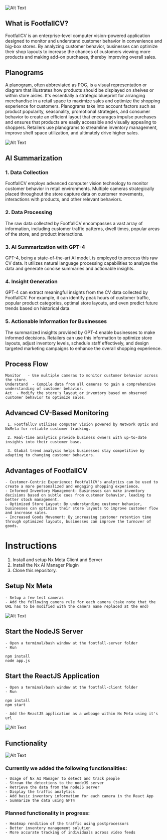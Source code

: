 ![Alt Text](https://raw.githubusercontent.com/cenentury0941/Pictures/main/footfallheader.png)

## What is FootfallCV?

FootfallCV is an enterprise-level computer vision-powered application designed to monitor and understand customer behavior in convenience and big-box stores. By analyzing customer behavior, businesses can optimize their shop layouts to increase the chances of customers viewing more products and making add-on purchases, thereby improving overall sales.

## Planograms

A planogram, often abbreviated as POG, is a visual representation or diagram that illustrates how products should be displayed on shelves or within store aisles. It's essentially a strategic blueprint for arranging merchandise in a retail space to maximize sales and optimize the shopping experience for customers. Planograms take into account factors such as product popularity, seasonality, promotional strategies, and consumer behavior to create an efficient layout that encourages impulse purchases and ensures that products are easily accessible and visually appealing to shoppers. Retailers use planograms to streamline inventory management, improve shelf space utilization, and ultimately drive higher sales.

![Alt Text](https://raw.githubusercontent.com/cenentury0941/footfall-cv/main/Screenshots/Screenshot%20from%202024-05-27%2006-42-23.png)

## AI Summarization

### 1. Data Collection
FootfallCV employs advanced computer vision technology to monitor customer behavior in retail environments. Multiple cameras strategically placed throughout the store capture data on customer movements, interactions with products, and other relevant behaviors.

### 2. Data Processing
The raw data collected by FootfallCV encompasses a vast array of information, including customer traffic patterns, dwell times, popular areas of the store, and product interactions.

### 3. AI Summarization with GPT-4
GPT-4, being a state-of-the-art AI model, is employed to process this raw CV data. It utilizes natural language processing capabilities to analyze the data and generate concise summaries and actionable insights.

### 4. Insight Generation
GPT-4 can extract meaningful insights from the CV data collected by FootfallCV. For example, it can identify peak hours of customer traffic, popular product categories, optimal store layouts, and even predict future trends based on historical data.

### 5. Actionable Information for Businesses
The summarized insights provided by GPT-4 enable businesses to make informed decisions. Retailers can use this information to optimize store layouts, adjust inventory levels, schedule staff effectively, and design targeted marketing campaigns to enhance the overall shopping experience.


## Process Flow

    Monitor   - Use multiple cameras to monitor customer behavior across the store.
    Understand  - Compile data from all cameras to gain a comprehensive understanding of customer behavior.
    Act  - Modify the store's layout or inventory based on observed customer behavior to optimize sales.

## Advanced CV-Based Monitoring

     1. FootfallCV utilizes computer vision powered by Network Optix and NxMeta for reliable customer tracking.

     2. Real-time analytics provide business owners with up-to-date insights into their customer base.

     3. Global trend analysis helps businesses stay competitive by adapting to changing customer behaviors.

## Advantages of FootfallCV

    - Customer-Centric Experience: FootfallCV's analytics can be used to create a more personalized and engaging shopping experience.
    - Informed Inventory Management: Businesses can make inventory decisions based on subtle cues from customer behavior, leading to better stock management.
    - Optimized Store Layout: By understanding customer behavior, businesses can optimize their store layouts to improve customer flow and increase sales.
    - Increased Goods Movement: By increasing customer retention time through optimized layouts, businesses can improve the turnover of goods.

# Instructions

1. Install and setup Nx Meta Client and Server
2. Install the Nx AI Manager Plugin
3. Clone this repository.

## Setup Nx Meta

    - Setup a few test cameras
    - Add the following camera rule for each camera (take note that the URL has to be modified with the camera name replaced at the end)

![Alt Text](https://raw.githubusercontent.com/cenentury0941/footfall-cv/main/Screenshots/Screenshot%20from%202024-05-27%2006-50-24.png)

## Start the NodeJS Server

    - Open a terminal/bash window at the footfall-server folder
    - Run
    
    npm install
    node app.js


## Start the ReactJS Application

    - Open a terminal/bash window at the footfall-client folder
    - Run
    
    npm install
    npm start

    - Add the ReactJS application as a webpage within Nx Meta using it's url

![Alt Text](https://raw.githubusercontent.com/cenentury0941/footfall-cv/main/Screenshots/Screenshot%20from%202024-05-27%2006-46-52.png)

## Functionality

![Alt Text](https://raw.githubusercontent.com/cenentury0941/footfall-cv/main/Screenshots/Screenshot%20from%202024-05-27%2006-44-55.png)


### Currently we added the following functionalities:

    - Usage of Nx AI Manager to detect and track people
    - Stream the detections to the nodeJS server
    - Retrieve the data from the nodeJS server
    - Display the traffic analytics
    - Add basic inventory information for each camera in the React App
    - Summarize the data using GPT4

### Planned functionality in progress:

    - Heatmap rendition of the traffic using postprocessors
    - Better inventory management solution
    - More accurate tracking of individuals across video feeds


